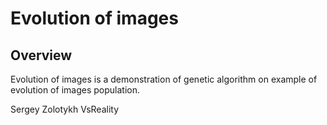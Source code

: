 Evolution of images
============
## Overview
Evolution of images is a demonstration of genetic algorithm on example of evolution of images population.

Sergey Zolotykh
VsReality